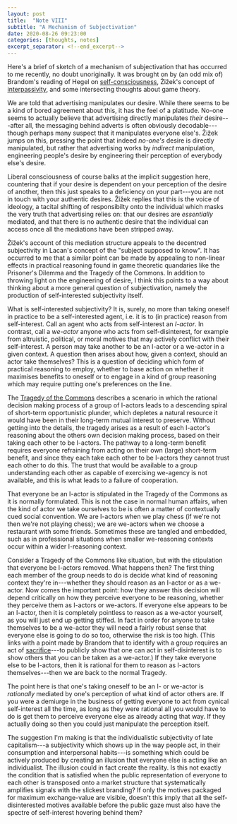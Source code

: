 ```yaml
---
layout: post
title:  "Note VIII"
subtitle: "A Mechanism of Subjectivation"
date: 2020-08-26 09:23:00
categories: [thoughts, notes]
excerpt_separator: <!--end_excerpt-->
---
```


Here's a brief of sketch of a mechanism of subjectivation that has occurred to me recently, no doubt unoriginally. It was brought on by (an odd mix of) Brandom's reading of Hegel on [self-consciousness]({{site.baseurl}}/2020/07/31/brandom-recognition.html), Žižek's concept of [interpassivity]({{site.baseurl}}/assets/pdf/zizek-interpassive.pdf), and some intersecting thoughts about game theory.

We are told that advertising manipulates our desire. While there seems to be a kind of bored agreement about this, it has the feel of a platitude. No-one seems to actually believe that advertising directly manipulates _their_ desire---after all, the messaging behind adverts is often obviously decodable---though perhaps many suspect that it manipulates everyone else's. Žižek jumps on this, pressing the point that indeed _no-one's_ desire is directly manipulated, but rather that advertising works by _indirect_ manipulation, engineering people's desire by engineering their perception of everybody else's desire.

Liberal consciousness of course balks at the implicit suggestion here, countering that if your desire is dependent on your perception of the desire of another, then this just speaks to a deficiency on your part---you are not in touch with your authentic desires. Žižek replies that this is the voice of ideology, a tacital shifting of responsibilty onto the individual which masks the very truth that advertising relies on: that our desires are _essentially_ mediated, and that there is no authentic desire that the individual can access once all the mediations have been stripped away.

Žižek's account of this mediation structure appeals to the decentred subjectivity in Lacan's concept of the "subject supposed to know". It has occurred to me that a similar point can be made by appealing to non-linear effects in practical reasoning found in game theoretic quandaries like the Prisoner's Dilemma and the Tragedy of the Commons. In addition to throwing light on the engineering of desire, I think this points to a way about thinking about a more general question of subjectivation, namely the production of self-interested subjectivity itself.

What is self-interested subjectivity? It is, surely, no more than taking oneself in practice to be a self-interested agent, i.e. it is to (in practice) reason from self-interest. Call an agent who acts from self-interest an _I-actor_. In contrast, call a _we-actor_ anyone who acts from self-disinterest, for example from altruistic, political, or moral motives that may actively conflict with their self-interest. A person may take another to be an I-actor or a we-actor in a given context. A question then arises about how, given a context, should an actor take themselves? This is a question of deciding which form of practical reasoning to employ, whether to base action on whether it maximises benefits to oneself or to engage in a kind of group reasoning which may require putting one's preferences on the line.

The [Tragedy of the Commons](https://en.wikipedia.org/wiki/Tragedy_of_the_commons#:~:text=The%20tragedy%20of%20the%20commons,resource%20through%20their%20collective%20action.) describes a scenario in which the rational decision making process of a group of I-actors leads to a descending spiral of short-term opportunistic plunder, which depletes a natural resource it would have been in their long-term mutual interest to preserve. Without getting into the details, the tragedy arises as a result of each I-actor's reasoning about the others own decision making process, based on their taking each other to be I-actors. The pathway to a long-term benefit requires everyone refraining from acting on their own (large) short-term benefit, and since they each take each other to be I-actors they cannot trust each other to do this. The trust that would be available to a group understanding each other as capable of exercising we-agency is not available, and this is what leads to a failure of cooperation.

That everyone be an I-actor is stipulated in the Tragedy of the Commons as it is normally formulated. This is not the case in normal human affairs, when the kind of actor we take ourselves to be is often a matter of contextually cued social convention. We are I-actors when we play chess (if we're not then we're not playing chess); we are we-actors when we choose a restaurant with some friends. Sometimes these are tangled and embedded, such as in professional situations when smaller we-reasoning contexts occur within a wider I-reasoning context.

Consider a Tragedy of the Commons like situation, but with the stipulation that everyone be I-actors removed. What happens then? The first thing each member of the group needs to do is decide what kind of reasoning context they're in---whether they should reason as an I-actor or as a we-actor. Now comes the important point: how they answer this decision will depend critically on how they perceive everyone to be reasoning, whether they perceive them as I-actors or we-actors. If everyone else appears to be an I-actor, then it is completely pointless to reason as a we-actor yourself, as you will just end up getting stiffed. In fact in order for anyone to take themselves to be a we-actor they will need a fairly robust sense that everyone else is going to do so too, otherwise the risk is too high. (This links with a point made by Brandom that to identify with a group requires an act of [sacrifice]({{site.baseurl}}/2020/07/30/brandom-identity.html)---to publicly show that one can act in self-disinterest is to show others that you can be taken as a we-actor.) If they take everyone else to be I-actors, then it is rational for them to reason as I-actors themselves---then we are back to the normal Tragedy.

The point here is that one's taking oneself to be an I- or we-actor is _rationally_ mediated by one's perception of what kind of actor others are. If you were a demiurge in the business of getting everyone to act from cynical self-interest all the time, as long as they were rational all you would have to do is get them to perceive everyone else as already acting that way. If they actually doing so then you could just manipulate the perception itself.

The suggestion I'm making is that the individualistic subjectivity of late capitalism---a subjectivity which shows up in the way people act, in their consumption and interpersonal habits---is something which could be actively produced by creating an illusion that everyone else is acting like an individualist. The illusion could in fact create the reality. Is this not exactly the condition that is satisfied when the public representation of everyone to each other is transposed onto a market structure that systematically amplifies signals with the slickest branding? If only the motives packaged for maximum exchange-value are visible, doesn't this imply that all the self-disinterested motives available before the public gaze must also have the spectre of self-interest hovering behind them?
